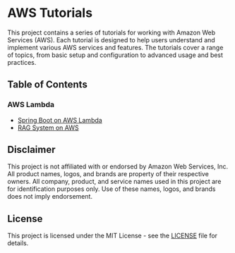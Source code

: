 # AWS Tutorials

This project contains a series of tutorials for working with Amazon Web Services (AWS).
Each tutorial is designed to help users understand and implement various AWS services and features.
The tutorials cover a range of topics, from basic setup and configuration to advanced usage and best practices.

## Table of Contents

### AWS Lambda
- [Spring Boot on AWS Lambda](aws-lambda/aws-lambda-spring-boot-tutorial/README.md)
- [RAG System on AWS](aws-bedrock/build-rag-on-aws-tutorial/README.md)

## Disclaimer
This project is not affiliated with or endorsed by Amazon Web Services, Inc. All product names, logos, and brands are property of their respective owners. All company, product, and service names used in this project are for identification purposes only. Use of these names, logos, and brands does not imply endorsement.

## License
This project is licensed under the MIT License - see the [LICENSE](LICENSE) file for details.

